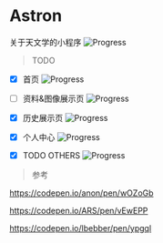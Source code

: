 # Astron

关于天文学的小程序
![Progress](http://progressed.io/bar/2?title=coding)

> TODO

- [x] 首页 
![Progress](http://progressed.io/bar/10)

- [ ] 资料&图像展示页 
![Progress](http://progressed.io/bar/0)

- [x] 历史展示页 
![Progress](http://progressed.io/bar/0)

- [x] 个人中心 
![Progress](http://progressed.io/bar/0)

- [x]  TODO OTHERS
![Progress](http://progressed.io/bar/0)



> 参考

  https://codepen.io/anon/pen/wOZoGb

  https://codepen.io/ARS/pen/vEwEPP

  https://codepen.io/lbebber/pen/ypgql
